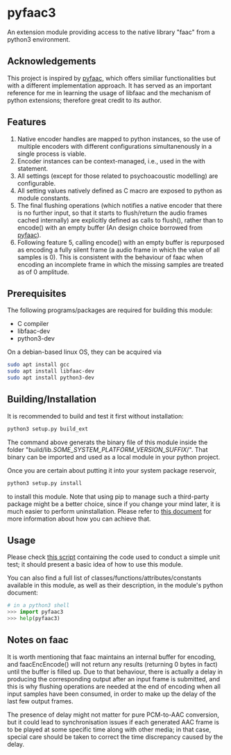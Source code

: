 # pyfaac3
An extension module providing access to the native library "faac" from a python3 environment.

## Acknowledgements
This project is inspired by [pyfaac](https://github.com/gleero/pyfaac), which offers similiar functionalities but with a different implementation approach. It has served as an important reference for me in learning the usage of libfaac and the mechanism of python extensions; therefore great credit to its author.

## Features
1. Native encoder handles are mapped to python instances, so the use of multiple encoders with different configurations simultanenously in a single process is viable.
2. Encoder instances can be context-managed, i.e., used in the with statement.
3. All settings (except for those related to psychoacoustic modelling) are configurable.
4. All setting values natively defined as C macro are exposed to python as module constants.
5. The final flushing operations (which notifies a native encoder that there is no further input, so that it starts to flush/return the audio frames cached internally) are explicitly defined as calls to flush(), rather than to encode() with an empty buffer (An design choice borrowed from [pyfaac](https://github.com/gleero/pyfaac)).
6. Following feature 5, calling encode() with an empty buffer is repurposed as encoding a fully silent frame (a audio frame in which the value of all samples is 0). This is consistent with the behaviour of faac when encoding an incomplete frame in which the missing samples are treated as of 0 amplitude.


## Prerequisites
The following programs/packages are required for building this module:
* C compiler
* libfaac-dev
* python3-dev

On a debian-based linux OS, they can be acquired via
```Bash
sudo apt install gcc
sudo apt install libfaac-dev
sudo apt install python3-dev
```

## Building/Installation
It is recommended to build and test it first without installation:
```Bash
python3 setup.py build_ext
```
The command above generats the binary file of this module inside the folder "build/lib.*SOME_SYSTEM_PLATFORM_VERSION_SUFFIX*/". That binary can be imported and used as a local module in your python project.

Once you are certain about putting it into your system package reservoir,
```Bash
python3 setup.py install
```
to install this module. Note that using pip to manage such a third-party package might be a better choice, since if you change your mind later, it is much easier to perform uninstallation. Please refer to [this document](https://packaging.python.org/en/latest/guides/distributing-packages-using-setuptools/#wheels) for more information about how you can achieve that.


## Usage
Please check [this script](./test.py) containing the code used to conduct a simple unit test; it should present a basic idea of how to use this module.

You can also find a full list of classes/functions/attributes/constants available in this module, as well as their description, in the module's python document:
```Python
# in a python3 shell
>>> import pyfaac3
>>> help(pyfaac3)
```

## Notes on faac
It is worth mentioning that faac maintains an internal buffer for encoding, and faacEncEncode() will not return any results (returning 0 bytes in fact) until the buffer is filled up.
Due to that behaviour, there is actually a delay in producing the corresponding output after an input frame is submitted, and this is why flushing operations are needed at the end of encoding when all input samples have been consumed, in order to make up the delay of the last few output frames. 

The presence of delay might not matter for pure PCM-to-AAC conversion, but it could lead to synchronisation issues if each generated AAC frame is to be played at some specific time along with other media; in that case, special care should be taken to correct the time discrepancy caused by the delay.









